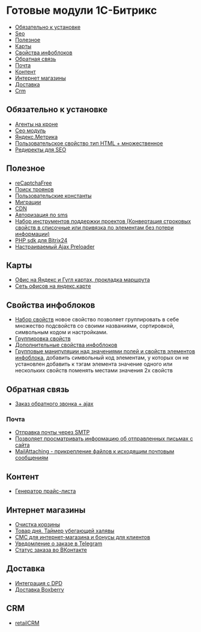 Готовые модули 1С-Битрикс
===========

- [Обязательно к установке](#Обязательно-к-установке)
- [Seo](#Seo)
- [Полезное](#Полезное)
- [Карты](#Карты)
- [Свойства инфоблоков](#Свойства-инфоблоков)
- [Обратная связь](#Обратная-связь)
- [Почта](#Почта)
- [Контент](#Контент)
- [Интернет магазины](#Интернет-магазины)
- [Доставка](#Доставка)
- [Crm](#crm)

## Обязательно к установке
- [Агенты на кроне](https://marketplace.1c-bitrix.ru/solutions/askaron.agents/)
- [Сeo модуль](https://bitbucket.org/project-tm/project.seo/)
- [Яндекс.Метрика](https://marketplace.1c-bitrix.ru/solutions/artofbx.yandexmetrika/)
- [Пользовательское свойcтво тип HTML + множественное](https://marketplace.1c-bitrix.ru/solutions/d2mg.ufhtml/)
- [Редиректы для SEO](https://marketplace.1c-bitrix.ru/solutions/rodzeta.redirect/)

## Полезное
- [reCaptchaFree](https://marketplace.1c-bitrix.ru/solutions/twim.recaptchafree/)
- [Поиск троянов](https://marketplace.1c-bitrix.ru/solutions/bitrix.xscan/)
- [Пользовательские константы](http://marketplace.1c-bitrix.ru/solutions/ceteralabs.uservars/)
- [Миграции](http://marketplace.1c-bitrix.ru/solutions/sprint.migration/)
- [CDN](http://marketplace.1c-bitrix.ru/solutions/skypark.cdn/)
- [Авторизация по sms](https://marketplace.1c-bitrix.ru/solutions/rarus.sms4bauth/)
- [Набор инструментов поддержки проектов (Конвертация строковых свойств в списочные или привязка по элементам без потери информации)](https://github.com/worksolutions/bitrix-module-tools/)
- [PHP sdk для Bitrix24](https://github.com/mesilov/bitrix24-php-sdk)
- [Настраиваемый Ajax Preloader](http://marketplace.1c-bitrix.ru/solutions/sotbit.preloader/)

## Карты
- [Офис на Яндекс и Гугл картах, прокладка маршрута](https://marketplace.1c-bitrix.ru/solutions/bendersay.layroutecardyago/)
- [Сеть офисов на яндекс.карте](https://marketplace.1c-bitrix.ru/solutions/ithive.offices/)

## Свойства инфоблоков
- [Набор свойств](https://marketplace.1c-bitrix.ru/solutions/london.setofproperties/)
        новое свойство позволяет группировать в себе множество подсвойств со своими названиями, сортировкой, символьным кодом и настройками. 
- [Группировка свойств](http://marketplace.1c-bitrix.ru/solutions/redsign.grupper)
- [Дополнительные свойства инфоблоков](https://marketplace.1c-bitrix.ru/solutions/askaron.prop/ )
- [Групповые манипуляции над значениями полей и свойств элементов инфоблока.](http://marketplace.1c-bitrix.ru/solutions/av.ibprops/)
        добавить символьный код элементам, у которых он не установлен 
        добавить к тэгам элемента значение одного или нескольких свойств 
        поменять местами значения 2х свойств  

## Обратная связь
- [Заказ обратного звонка + ajax](http://marketplace.1c-bitrix.ru/solutions/vr.callback/)

### Почта
- [Отправка почты через SMTP](https://marketplace.1c-bitrix.ru/solutions/wsrubi.smtp/)
- [Позволяет просматривать информацию об отправленных письмах с сайта](https://marketplace.1c-bitrix.ru/solutions/ghj2k2.mailinfo/)
- [MailAttaching - прикрепление файлов к исходящим почтовым сообщениям](https://marketplace.1c-bitrix.ru/solutions/module.mailattaching/)

## Контент
- [Генератор прайс-листа](http://marketplace.1c-bitrix.ru/solutions/slobel.pricegeneration/)

## Интернет магазины
- [Очистка корзины](http://marketplace.1c-bitrix.ru/solutions/alexkova.fileinspector/)
- [Товар дня. Таймер убегающей халявы](https://marketplace.1c-bitrix.ru/solutions/redsign.daysarticle2/)
- [СМС для интернет-магазина и бонусы для клиентов](http://marketplace.1c-bitrix.ru/solutions/intis.senduserssms/)
- [Уведомление о заказе в Telegram](http://marketplace.1c-bitrix.ru/solutions/justdevelop.morder/)
- [Статус заказа во ВКонтакте](http://marketplace.1c-bitrix.ru/solutions/happysanta.orderstatus/)

## Доставка
- [Интеграция с DPD](https://marketplace.1c-bitrix.ru/solutions/ipol.dpd/)
- [Доставка Boxberry](https://marketplace.1c-bitrix.ru/solutions/up.boxberrydelivery/)

## CRM
- [retailCRM](http://marketplace.1c-bitrix.ru/solutions/intaro.intarocrm/)
